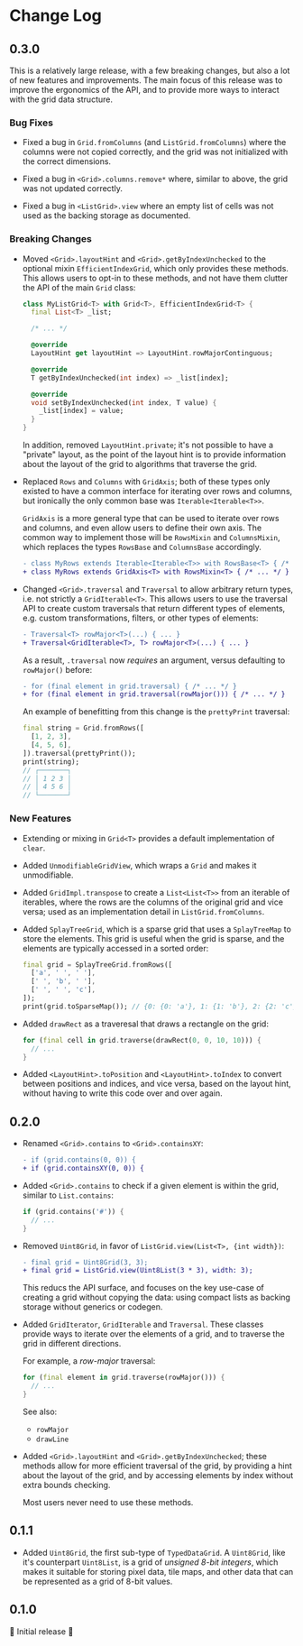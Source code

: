# Change Log

## 0.3.0

This is a relatively large release, with a few breaking changes, but also a lot
of new features and improvements. The main focus of this release was to improve
the ergonomics of the API, and to provide more ways to interact with the grid
data structure.

### Bug Fixes

- Fixed a bug in `Grid.fromColumns` (and `ListGrid.fromColumns`) where the
  columns were not copied correctly, and the grid was not initialized with the
  correct dimensions.

- Fixed a bug in `<Grid>.columns.remove*` where, similar to above, the grid was
  not updated correctly.

- Fixed a bug in `<ListGrid>.view` where an empty list of cells was not used as
  the backing storage as documented.

### Breaking Changes

- Moved `<Grid>.layoutHint` and `<Grid>.getByIndexUnchecked` to the optional
  mixin `EfficientIndexGrid`, which only provides these methods. This allows
  users to opt-in to these methods, and not have them clutter the API of the
  main `Grid` class:

  ```dart
  class MyListGrid<T> with Grid<T>, EfficientIndexGrid<T> {
    final List<T> _list;

    /* ... */

    @override
    LayoutHint get layoutHint => LayoutHint.rowMajorContinguous;

    @override
    T getByIndexUnchecked(int index) => _list[index];

    @override
    void setByIndexUnchecked(int index, T value) {
      _list[index] = value;
    }
  }
  ```

  In addition, removed `LayoutHint.private`; it's not possible to have a
  "private" layout, as the point of the layout hint is to provide information
  about the layout of the grid to algorithms that traverse the grid.

- Replaced `Rows` and `Columns` with `GridAxis`; both of these types only
  existed to have a common interface for iterating over rows and columns, but
  ironically the only common base was `Iterable<Iterable<T>>`.

  `GridAxis` is a more general type that can be used to iterate over rows and
  columns, and even allow users to define their own axis. The common way to
  implement those will be `RowsMixin` and `ColumnsMixin`, which replaces the
  types `RowsBase` and `ColumnsBase` accordingly.

  ```diff
  - class MyRows extends Iterable<Iterable<T>> with RowsBase<T> { /* ... */ }
  + class MyRows extends GridAxis<T> with RowsMixin<T> { /* ... */ }
  ```

- Changed `<Grid>.traversal` and `Traversal` to allow arbitrary return types,
  i.e. not strictly a `GridIterable<T>`. This allows users to use the traversal
  API to create custom traversals that return different types of elements, e.g.
  custom transformations, filters, or other types of elements:

  ```diff
  - Traversal<T> rowMajor<T>(...) { ... }
  + Traversal<GridIterable<T>, T> rowMajor<T>(...) { ... }
  ```

  As a result, `.traversal` now _requires_ an argument, versus defaulting to
  `rowMajor()` before:

  ```diff
  - for (final element in grid.traversal) { /* ... */ }
  + for (final element in grid.traversal(rowMajor())) { /* ... */ }
  ```

  An example of benefitting from this change is the `prettyPrint` traversal:

  ```dart
  final string = Grid.fromRows([
    [1, 2, 3],
    [4, 5, 6],
  ]).traversal(prettyPrint());
  print(string);
  // ┌───────┐
  // │ 1 2 3 │
  // │ 4 5 6 │
  // └───────┘
  ```
  
### New Features

- Extending or mixing in `Grid<T>` provides a default implementation of `clear`.

- Added `UnmodifiableGridView`, which wraps a `Grid` and makes it unmodifiable.

- Added `GridImpl.transpose` to create a `List<List<T>>` from an iterable of
  iterables, where the rows are the columns of the original grid and vice versa;
  used as an implementation detail in `ListGrid.fromColumns`.

- Added `SplayTreeGrid`, which is a sparse grid that uses a `SplayTreeMap` to
  store the elements. This grid is useful when the grid is sparse, and the
  elements are typically accessed in a sorted order:

  ```dart
  final grid = SplayTreeGrid.fromRows([
    ['a', ' ', ' '],
    [' ', 'b', ' '],
    [' ', ' ', 'c'],
  ]);
  print(grid.toSparseMap()); // {0: {0: 'a'}, 1: {1: 'b'}, 2: {2: 'c'}}
  ```

- Added `drawRect` as a traveresal that draws a rectangle on the grid:

  ```dart
  for (final cell in grid.traverse(drawRect(0, 0, 10, 10))) {
    // ...
  }
  ```

- Added `<LayoutHint>.toPosition` and `<LayoutHint>.toIndex` to convert between
  positions and indices, and vice versa, based on the layout hint, without
  having to write this code over and over again.

## 0.2.0

- Renamed `<Grid>.contains` to `<Grid>.containsXY`:

  ```diff
  - if (grid.contains(0, 0)) {
  + if (grid.containsXY(0, 0)) {
  ```

- Added `<Grid>.contains` to check if a given element is within the grid,
  similar to `List.contains`:

  ```dart
  if (grid.contains('#')) {
    // ...
  }
  ```

- Removed `Uint8Grid`, in favor of `ListGrid.view(List<T>, {int width})`:

  ```diff
  - final grid = Uint8Grid(3, 3);
  + final grid = ListGrid.view(Uint8List(3 * 3), width: 3);
  ```

  This reducs the API surface, and focuses on the key use-case of creating a
  grid without copying the data: using compact lists as backing storage without
  generics or codegen.

- Added `GridIterator`, `GridIterable` and `Traversal`. These classes provide
  ways to iterate over the elements of a grid, and to traverse the grid in
  different directions.

  For example, a _row-major_ traversal:

  ```dart
  for (final element in grid.traverse(rowMajor())) {
    // ...
  }
  ```

  See also:

  - `rowMajor`
  - `drawLine`

- Added `<Grid>.layoutHint` and `<Grid>.getByIndexUnchecked`; these methods
  allow for more efficient traversal of the grid, by providing a hint about the
  layout of the grid, and by accessing elements by index without extra bounds
  checking.
  
  Most users never need to use these methods.

## 0.1.1

- Added `Uint8Grid`, the first sub-type of `TypedDataGrid`. A `Uint8Grid`, like
  it's counterpart `Uint8List`, is a grid of _unsigned 8-bit integers_, which
  makes it suitable for storing pixel data, tile maps, and other data that can
  be represented as a grid of 8-bit values.

## 0.1.0

🎉 Initial release 🎉
